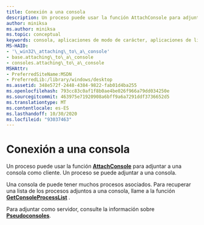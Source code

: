 ```yaml
---
title: Conexión a una consola
description: Un proceso puede usar la función AttachConsole para adjuntar a una consola. Un proceso se puede adjuntar a una consola.
author: miniksa
ms.author: miniksa
ms.topic: conceptual
keywords: consola, aplicaciones de modo de carácter, aplicaciones de línea de comandos, aplicaciones de terminal, API de consola
MS-HAID:
- '\_win32\_attaching\_to\_a\_console'
- base.attaching\_to\_a\_console
- consoles.attaching\_to\_a\_console
MSHAttr:
- PreferredSiteName:MSDN
- PreferredLib:/library/windows/desktop
ms.assetid: 348e572f-2448-4384-9822-fab01d4ba255
ms.openlocfilehash: 793cc83c0af1f8b0ae4be026f966a79dd034250e
ms.sourcegitcommit: 463975e71920908a6bff9a6a7291ddf3736652d5
ms.translationtype: MT
ms.contentlocale: es-ES
ms.lasthandoff: 10/30/2020
ms.locfileid: "93037463"
---
```

# <a name="attaching-to-a-console"></a>Conexión a una consola

Un proceso puede usar la función [**AttachConsole**](attachconsole.md) para adjuntar a una consola como cliente. Un proceso se puede adjuntar a una consola.

Una consola de puede tener muchos procesos asociados. Para recuperar una lista de los procesos adjuntos a una consola, llame a la función [**GetConsoleProcessList**](getconsoleprocesslist.md) .

Para adjuntar como servidor, consulte la información sobre [**Pseudoconsoles**](pseudoconsoles.md).
